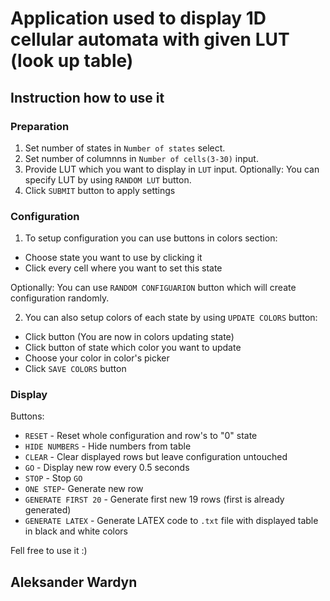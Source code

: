 # Application used to display 1D cellular automata with given LUT (look up table)

## Instruction how to use it

### Preparation

1. Set number of states in `Number of states` select.
2. Set number of columnns in `Number of cells(3-30)` input.
3. Provide LUT which you want to display in `LUT` input.
   Optionally: You can specify LUT by using `RANDOM LUT` button.
4. Click `SUBMIT` button to apply settings

### Configuration

1. To setup configuration you can use buttons in colors section:

- Choose state you want to use by clicking it
- Click every cell where you want to set this state

Optionally: You can use `RANDOM CONFIGUARION` button which will create configuration randomly.

2. You can also setup colors of each state by using `UPDATE COLORS` button:

- Click button (You are now in colors updating state)
- Click button of state which color you want to update
- Choose your color in color's picker
- Click `SAVE COLORS` button

### Display

Buttons:

- `RESET` - Reset whole configuration and row's to "0" state
- `HIDE NUMBERS` - Hide numbers from table
- `CLEAR` - Clear displayed rows but leave configuration untouched
- `GO` - Display new row every 0.5 seconds
- `STOP` - Stop `GO`
- `ONE STEP`- Generate new row
- `GENERATE FIRST 20` - Generate first new 19 rows (first is already generated)
- `GENERATE LATEX` - Generate LATEX code to `.txt` file with displayed table in black and white colors

Fell free to use it :)

## Aleksander Wardyn
